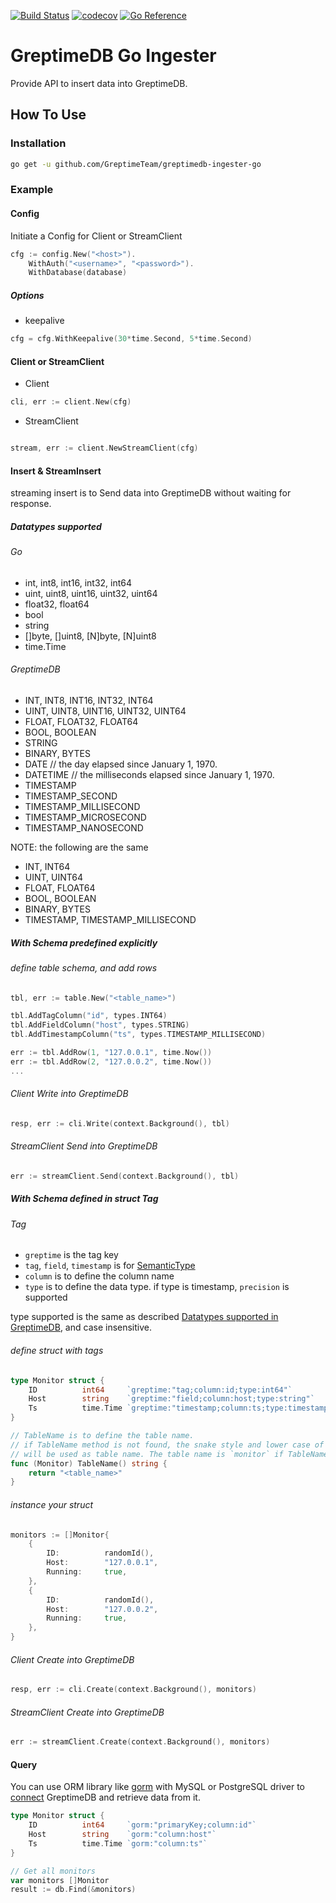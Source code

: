 [![Build Status](https://github.com/greptimeteam/greptimedb-ingester-go/actions/workflows/ci.yml/badge.svg)](https://github.com/GreptimeTeam/greptimedb-ingester-go/blob/main/.github/workflows/ci.yml)
[![codecov](https://codecov.io/gh/GreptimeTeam/greptimedb-ingester-go/branch/main/graph/badge.svg?token=76KIKITADQ)](https://codecov.io/gh/GreptimeTeam/greptimedb-ingester-go)
[![Go Reference](https://pkg.go.dev/badge/github.com/GreptimeTeam/greptimedb-ingester-go.svg)](https://pkg.go.dev/github.com/GreptimeTeam/greptimedb-ingester-go)

# GreptimeDB Go Ingester

Provide API to insert data into GreptimeDB.

## How To Use

### Installation

```sh
go get -u github.com/GreptimeTeam/greptimedb-ingester-go
```

### Example

#### Config

Initiate a Config for Client or StreamClient

```go
cfg := config.New("<host>").
    WithAuth("<username>", "<password>").
    WithDatabase(database)
```

##### Options

- keepalive

```go
cfg = cfg.WithKeepalive(30*time.Second, 5*time.Second)
```

#### Client or StreamClient

- Client

```go
cli, err := client.New(cfg)
```

- StreamClient

```go

stream, err := client.NewStreamClient(cfg)
```

#### Insert & StreamInsert

streaming insert is to Send data into GreptimeDB without waiting for response.

##### Datatypes supported

###### Go

- int, int8, int16, int32, int64
- uint, uint8, uint16, uint32, uint64
- float32, float64
- bool
- string
- []byte, []uint8, [N]byte, [N]uint8
- time.Time

###### GreptimeDB

- INT, INT8, INT16, INT32, INT64
- UINT, UINT8, UINT16, UINT32, UINT64
- FLOAT, FLOAT32, FLOAT64
- BOOL, BOOLEAN
- STRING
- BINARY, BYTES
- DATE     // the day elapsed since January 1, 1970.
- DATETIME // the milliseconds elapsed since January 1, 1970.
- TIMESTAMP
- TIMESTAMP_SECOND
- TIMESTAMP_MILLISECOND
- TIMESTAMP_MICROSECOND
- TIMESTAMP_NANOSECOND

NOTE: the following are the same

- INT, INT64
- UINT, UINT64
- FLOAT, FLOAT64
- BOOL, BOOLEAN
- BINARY, BYTES
- TIMESTAMP, TIMESTAMP_MILLISECOND

##### With Schema predefined explicitly

###### define table schema, and add rows

```go
tbl, err := table.New("<table_name>")

tbl.AddTagColumn("id", types.INT64)
tbl.AddFieldColumn("host", types.STRING)
tbl.AddTimestampColumn("ts", types.TIMESTAMP_MILLISECOND)

err := tbl.AddRow(1, "127.0.0.1", time.Now())
err := tbl.AddRow(2, "127.0.0.2", time.Now())
...
```

###### Client Write into GreptimeDB

```go
resp, err := cli.Write(context.Background(), tbl)
```

###### StreamClient Send into GreptimeDB

```go
err := streamClient.Send(context.Background(), tbl)
```

##### With Schema defined in struct Tag

###### Tag

- `greptime` is the tag key
- `tag`, `field`, `timestamp` is for [SemanticType][data-model]
- `column` is to define the column name
- `type` is to define the data type. if type is timestamp, `precision` is supported

type supported is the same as described [Datatypes supported in GreptimeDB](#greptimedb), and case insensitive.

###### define struct with tags

```go
type Monitor struct {
    ID          int64     `greptime:"tag;column:id;type:int64"`
    Host        string    `greptime:"field;column:host;type:string"`
    Ts          time.Time `greptime:"timestamp;column:ts;type:timestamp;precision:millisecond"`
}

// TableName is to define the table name.
// if TableName method is not found, the snake style and lower case of struct name
// will be used as table name. The table name is `monitor` if TableName method not found.
func (Monitor) TableName() string {
    return "<table_name>"
}
```

###### instance your struct

```go
monitors := []Monitor{
    {
        ID:          randomId(),
        Host:        "127.0.0.1",
        Running:     true,
    },
    {
        ID:          randomId(),
        Host:        "127.0.0.2",
        Running:     true,
    },
}
```

###### Client Create into GreptimeDB

```go
resp, err := cli.Create(context.Background(), monitors)
```

###### StreamClient Create into GreptimeDB

```go
err := streamClient.Create(context.Background(), monitors)
```

#### Query

You can use ORM library like [gorm][gorm] with MySQL or PostgreSQL driver to [connect][connect] GreptimeDB and retrieve data from it.

```go
type Monitor struct {
    ID          int64     `gorm:"primaryKey;column:id"`
    Host        string    `gorm:"column:host"`
    Ts          time.Time `gorm:"column:ts"`
}

// Get all monitors
var monitors []Monitor
result := db.Find(&monitors)
```

[gorm]: https://gorm.io/
[connect]: https://gorm.io/docs/connecting_to_the_database.html
[data-model]: https://docs.greptime.com/user-guide/concepts/data-model
